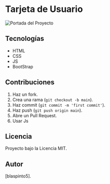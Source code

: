 # Tarjeta de Usuario


![Portada del Proyecto](https://drive.google.com/file/d/199ayrLzChLluNS--oVIannvw6XEpvgNY/view?usp=sharing)

## Tecnologías
- HTML
- CSS
- JS
- BootStrap

## Contribuciones
1. Haz un fork.
2. Crea una rama (`git checkout -b main`).
3. Haz commit (`git commit -m 'first commit'`).
4. Haz push (`git push origin main`).
5. Abre un Pull Request.
6. Usar Js

## Licencia
Proyecto bajo la Licencia MIT.

## Autor
 [blaspinto5].

